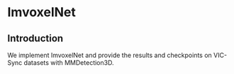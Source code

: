 # ImvoxelNet

## Introduction

We implement ImvoxelNet and provide the results and checkpoints on VIC-Sync datasets with MMDetection3D.